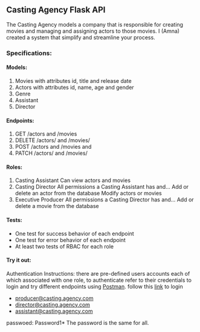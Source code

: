 ## Casting Agency Flask API

The Casting Agency models a company that is responsible for creating movies and managing and assigning actors to those movies. I (Amna) created a system that simplify and streamline your process.

### Specifications:
#### Models:
1. Movies with attributes id, title and release date
2. Actors with attributes id, name, age and gender
3. Genre
4. Assistant
5. Director


#### Endpoints:
1. GET /actors and /movies
2. DELETE /actors/ and /movies/
3. POST /actors and /movies and
4. PATCH /actors/ and /movies/


#### Roles:
1. Casting Assistant
    Can view actors and movies
2. Casting Director
    All permissions a Casting Assistant has and…
    Add or delete an actor from the database
    Modify actors or movies
3. Executive Producer
    All permissions a Casting Director has and…
    Add or delete a movie from the database


#### Tests:
- One test for success behavior of each endpoint
- One test for error behavior of each endpoint
- At least two tests of RBAC for each role


#### Try it out:
Authentication Instructions:
there are pre-defined users accounts each of which associated with one role, to authenticate refer to their credentials to login and try different endpoints using [Postman](https://www.postman.com/).
follow this [link](https://dev-04zvrt8l.us.auth0.com/authorize?audience=Casting-Agency&response_type=token&client_id=im6QhIeQHzMYvYXFRreaakuhUutPdmlF&redirect_uri=https://casting-agency-flask.herokuapp.com/) to login

- producer@casting.agency.com
- director@casting.agency.com
- assistant@casting.agency.com

passwoed: Password1*
The password is the same for all.



